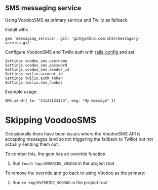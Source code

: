 ## SMS messaging service

Using VoodooSMS as primary service and Twilio as fallback.

Install with:

```
gem 'messaging_service', git: 'git@github.com:sh24/messaging-service.git'
```


Configure VoodooSMS and Twilio auth with [rails_config](https://github.com/railsconfig/rails_config) and set:

```
Settings.voodoo_sms.username
Settings.voodoo_sms.password
Settings.voodoo_sms.sender_id
Settings.twilio.account_id
Settings.twilio.auth_token
Settings.twilio.sms_number
```

Example usage:

```
SMS.send({ to: "44123123123", msg: "My message" })
```


Skipping VoodooSMS
==================

Occasionally there have been issues where the VoodooSMS API is accepting messages (and so not triggering the fallback to Twilio) but not actually sending them out.

To combat this, the gem has an override function:

1. Run `touch tmp/OVERRIDE_VOODOO` in the project root

To remove the override and go back to using Voodoo as the primary:

1. Run `rm tmp/OVERRIDE_VOODOO` in the project root
